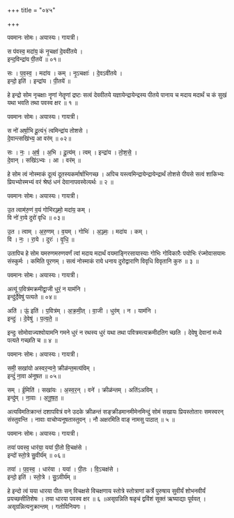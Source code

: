+++
title = "०४५"

+++


पवमानः सोमः। अयास्यः। गायत्री।

स प॑वस्व॒ मदा॑य॒ कं नृ॒चक्षा॑ दे॒ववी॑तये ।  
इन्द॒विन्द्रा॑य पी॒तये॑ ॥ ०१॥

सः । प॒व॒स्व॒ । मदा॑य । कम् । नृ॒ऽचक्षाः॑ । दे॒वऽवी॑तये ।  
इन्दो॒ इति॑ । इन्द्रा॑य । पी॒तये॑ ॥

हे इन्द्रो सोम नृचक्षाः नॄणां नेतॄणां द्रष्टः सत्वं देववीतये यज्ञायेन्द्रायेन्द्रस्य पीतये पानाय च मदाय मदार्थं च कं सुखं यथा भवति तथा पवस्व क्षर ॥ १ ॥

पवमानः सोमः। अयास्यः। गायत्री।

स नो॑ अर्षा॒भि दू॒त्यं१॒॑ त्वमिन्द्रा॑य तोशसे ।  
दे॒वान्त्सखि॑भ्य॒ आ वर॑म् ॥ ०२॥

सः । नः॒ । अ॒र्ष॒ । अ॒भि । दू॒त्य॑म् । त्वम् । इन्द्रा॑य । तो॒श॒से॒ ।  
दे॒वान् । सखि॑ऽभ्यः । आ । वर॑म् ॥

हे सोम त्वं नोस्माकं दूत्यं दूतस्यकर्मार्षाभिगच्छ । अपिच यस्त्वमिन्द्रायेन्द्रायेन्द्रार्थं तोशसे पीयसे सत्वं शाकिभ्यः प्रियभ्योस्मभ्यं वरं श्रेष्ठं धनं देवानापवस्वेत्यर्थः ॥ २ ॥

पवमानः सोमः। अयास्यः। गायत्री।

उ॒त त्वाम॑रु॒णं व॒यं गोभि॑रञ्ज्मो॒ मदा॑य॒ कम् ।  
वि नो॑ रा॒ये दुरो॑ वृधि ॥ ०३॥

उ॒त । त्वाम् । अ॒रु॒णम् । व॒यम् । गोभिः॑ । अ॒ञ्ज्मः॒ । मदा॑य । कम् ।  
वि । नः॒ । रा॒ये । दुरः॑ । वृ॒धि॒ ॥

उतापिच हे सोम यमरुणमरुणवर्णं त्वां मदाय मदार्थं वयमाङ्गिरसायास्याः गोभिः गोविकारैः पयोभिः रंज्मोवासयामः संस्कुर्मः । कमिति पूरणम् । सत्वं नोस्माकं राये धनाय दुरोद्वाराणि विवृधि विवृतानि कुरु ॥ ३ ॥

पवमानः सोमः। अयास्यः। गायत्री।

अत्यू॑ प॒वित्र॑मक्रमीद्वा॒जी धुरं॒ न याम॑नि ।  
इन्दु॑र्दे॒वेषु॑ पत्यते ॥ ०४॥

अति॑ । ऊं॒ इति॑ । प॒वित्र॑म् । अ॒क्र॒मी॒त् । वा॒जी । धुर॑म् । न । याम॑नि ।  
इन्दुः॑ । दे॒वेषु॑ । प॒त्य॒ते॒ ॥

इन्दुः सोमोवाज्यश्वोयामनि गमने धुरं न रथस्य धुरं यथा तथा पवित्रमत्यक्रमीदतिग च्छति । देवेषु देवानां मध्ये पत्यते गच्छति च ॥ ४ ॥

पवमानः सोमः। अयास्यः। गायत्री।

समी॒ सखा॑यो अस्वर॒न्वने॒ क्रीळ॑न्त॒मत्य॑विम् ।  
इन्दुं॑ ना॒वा अ॑नूषत ॥ ०५॥

सम् । ई॒मिति॑ । सखा॑यः । अ॒स्व॒र॒न् । वने॑ । क्रीळ॑न्तम् । अति॑ऽअविम् ।  
इन्दु॑म् । ना॒वाः । अ॒नू॒ष॒त॒ ॥

अत्यविमतिक्रान्तं दशापवित्रं वने उदके क्रीळन्तं सङ्क्रीडमानमीमेनमिन्दुं सोमं सखायः प्रियस्तोतारः समस्वरन् संस्तुवन्ति । नावाः वाचोप्यनूषतास्तुवन् । नौ अक्षरमिति वाङ् नामसु पाठात् ॥ ५ ॥

पवमानः सोमः। अयास्यः। गायत्री।

तया॑ पवस्व॒ धार॑या॒ यया॑ पी॒तो वि॒चक्ष॑से ।  
इन्दो॑ स्तो॒त्रे सु॒वीर्य॑म् ॥ ०६॥

तया॑ । प॒व॒स्व॒ । धार॑या । यया॑ । पी॒तः । वि॒ऽचक्ष॑से ।  
इन्दो॒ इति॑ । स्तो॒त्रे । सु॒ऽवीर्य॑म् ॥

हे इन्दो त्वं यया धारया पीतः सन् विचक्षसे विचक्षणाय स्तोत्रे स्तोत्राणां कर्त्रे पुरुषाय सुवीर्यं शोभनवीर्यं प्रयच्छसीतिशेषः । तया धारया पवस्व क्षर ॥ ६ ॥असृग्रन्निति षळृचं द्वविंशं सूक्तं ऋष्याद्याः पूर्ववत् । असृग्रन्नित्यनुक्रान्तम् । गतोविनियगः ।